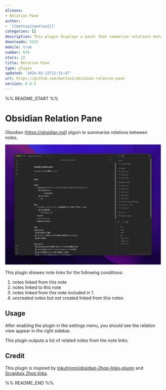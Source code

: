 ```yaml
---
aliases:
- Relation Pane
author:
- '[[mottox2|mottox2]]'
categories: []
description: This plugin displays a panel that summarize relations between notes.
downloads: 5322
mobile: true
number: 674
stars: 22
title: Relation Pane
type: plugin
updated: '2024-02-12T12:31:47'
url: https://github.com/mottox2/obsidian-relation-pane
version: 0.0.5
---
```


%% README_START %%

# Obsidian Relation Pane

Obsidian (https://obsidian.md) plguin to summarize relations between notes.

![screenshot](https://raw.githubusercontent.com/mottox2/obsidian-relation-pane/HEAD/screenshot.png)

This plugin showes note links for the following conditions:

1. notes linked from this note
2. notes linked to this note
3. notes linked from this note included in 1.
4. uncreated notes but not created linked from this notes

## Usage

After enabling the plugin in the settings menu, you should see the relation view appear in the right sidebar.

This plugin outputs a list of related notes from the note links.

## Credit

This plugin is inspired by [tokuhirom/obsidian-2hop-links-plugin](https://github.com/tokuhirom/obsidian-2hop-links-plugin) and [Scrapbox 2hop links](https://scrapbox.io/shokai/2_hop_link).


%% README_END %%
